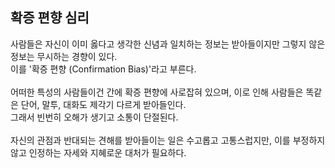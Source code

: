 ## 확증 편향 심리
사람들은 자신이 이미 옳다고 생각한 신념과 일치하는 정보는 받아들이지만 그렇지 않은 정보는 무시하는 경향이 있다.<br>
이를 '확증 편향 (Confirmation Bias)'라고 부른다.<br><br>
어떠한 특성의 사람들이건 간에 확증 편향에 사로잡혀 있으며, 이로 인해 사람들은 똑같은 단어, 말투, 대화도 제각기 다르게 받아들인다.<br>
그래서 빈번히 오해가 생기고 소통이 단절된다.<br><br>
자신의 관점과 반대되는 견해를 받아들이는 일은 수고롭고 고통스럽지만, 이를 부정하지 않고 인정하는 자세와 지혜로운 대처가 필요하다.